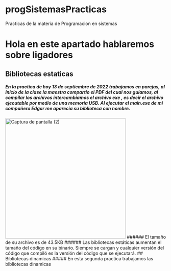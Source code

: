 # progSistemasPracticas
Practicas de la materia de Programacion en sistemas
# Hola en este apartado hablaremos sobre ligadores 
## Bibliotecas estaticas
##### En la practica de hoy 13 de septiembre de 2022 trabajamos en parejas, al inicio de la clase la maestra compartio el PDF del cual nos guiamos, al compilar los archivos intercambiamos el archivo exe , es decir el archivo ejecutable por medio de una memoria USB. Al ejecutar el main.exe de mi compañero Edgar me aparecia su biblioteca con nombre.
<img width="377" alt="Captura de pantalla (2)" src="https://user-images.githubusercontent.com/111407329/189919793-74b180f3-0572-4175-801f-ff249da1dbe3.png">
###### El tamaño de su archivo es de 43.5KB
###### Las bibliotecas estáticas aumentan el tamaño del código en su binario. Siempre se cargan y cualquier versión del código que compiló es la versión del código que se ejecutará.
## Bibliotecas dinamicas
##### En esta segunda practica trabajamos las bibliotecas dinamicas 
